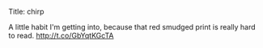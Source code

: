 Title: chirp

A little habit I'm getting into, because that red smudged print is really hard to read. <a href="http://t.co/GbYqtKGcTA">http://t.co/GbYqtKGcTA</a>
